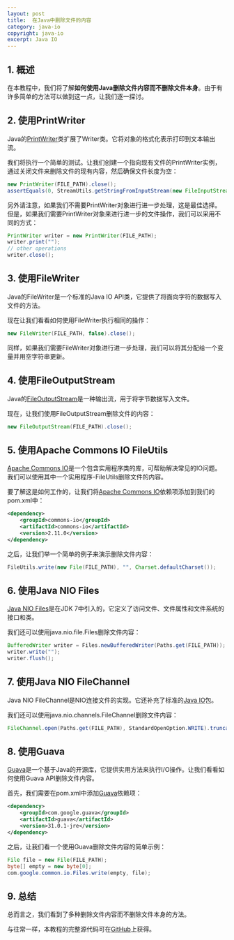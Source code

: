 ```yaml
---
layout: post
title:  在Java中删除文件的内容
category: java-io
copyright: java-io
excerpt: Java IO
---
```


## 1. 概述

在本教程中，我们将了解**如何使用Java删除文件内容而不删除文件本身**。由于有许多简单的方法可以做到这一点，让我们逐一探讨。

## 2. 使用PrintWriter

Java的[PrintWriter](https://www.baeldung.com/java-write-to-file)类扩展了Writer类。它将对象的格式化表示打印到文本输出流。

我们将执行一个简单的测试。让我们创建一个指向现有文件的PrintWriter实例，通过关闭文件来删除文件的现有内容，然后确保文件长度为空：

```java
new PrintWriter(FILE_PATH).close();
assertEquals(0, StreamUtils.getStringFromInputStream(new FileInputStream(FILE_PATH)).length());
```

另外请注意，如果我们不需要PrintWriter对象进行进一步处理，这是最佳选择。但是，如果我们需要PrintWriter对象来进行进一步的文件操作，我们可以采用不同的方式：

```java
PrintWriter writer = new PrintWriter(FILE_PATH);
writer.print("");
// other operations
writer.close();
```

## 3. 使用FileWriter

Java的FileWriter是一个标准的Java IO API类，它提供了将面向字符的数据写入文件的方法。

现在让我们看看如何使用FileWriter执行相同的操作：

```java
new FileWriter(FILE_PATH, false).close();
```

同样，如果我们需要FileWriter对象进行进一步处理，我们可以将其分配给一个变量并用空字符串更新。

## 4. 使用FileOutputStream

Java的[FileOutputStream](https://www.baeldung.com/convert-input-stream-to-a-file)是一种输出流，用于将字节数据写入文件。

现在，让我们使用FileOutputStream删除文件的内容：

```java
new FileOutputStream(FILE_PATH).close();
```

## 5. 使用Apache Commons IO FileUtils

[Apache Commons IO](https://www.baeldung.com/apache-commons-io)是一个包含实用程序类的库，可帮助解决常见的IO问题。我们可以使用其中一个实用程序-FileUtils删除文件的内容。

要了解这是如何工作的，让我们将[Apache Commons IO](https://mvnrepository.com/artifact/commons-io/commons-io)依赖项添加到我们的pom.xml中：

```xml
<dependency>
    <groupId>commons-io</groupId>
    <artifactId>commons-io</artifactId>
    <version>2.11.0</version>
</dependency>
```

之后，让我们举一个简单的例子来演示删除文件内容：

```java
FileUtils.write(new File(FILE_PATH), "", Charset.defaultCharset());
```

## 6. 使用Java NIO Files

[Java NIO Files](https://www.baeldung.com/java-nio-2-file-api)是在JDK 7中引入的，它定义了访问文件、文件属性和文件系统的接口和类。

我们还可以使用java.nio.file.Files删除文件内容：

```java
BufferedWriter writer = Files.newBufferedWriter(Paths.get(FILE_PATH));
writer.write("");
writer.flush();
```

## 7. 使用Java NIO FileChannel

Java NIO FileChannel是NIO连接文件的实现。它还补充了标准的[Java IO](https://www.baeldung.com/java-io)包。

我们还可以使用java.nio.channels.FileChannel删除文件内容：

```java
FileChannel.open(Paths.get(FILE_PATH), StandardOpenOption.WRITE).truncate(0).close();
```

## 8. 使用Guava

[Guava](https://www.baeldung.com/guava-write-to-file-read-from-file)是一个基于Java的开源库，它提供实用方法来执行I/O操作。让我们看看如何使用Guava API删除文件内容。

首先，我们需要在pom.xml中添加[Guava](https://mvnrepository.com/artifact/com.google.guava/guava)依赖项：

```xml
<dependency>
    <groupId>com.google.guava</groupId>
    <artifactId>guava</artifactId>
    <version>31.0.1-jre</version>
</dependency>
```

之后，让我们看一个使用Guava删除文件内容的简单示例：

```java
File file = new File(FILE_PATH);
byte[] empty = new byte[0];
com.google.common.io.Files.write(empty, file);
```

## 9. 总结

总而言之，我们看到了多种删除文件内容而不删除文件本身的方法。

与往常一样，本教程的完整源代码可在[GitHub](https://github.com/tuyucheng7/taketoday-tutorial4j/tree/master/java-core-modules/java-io-2)上获得。
